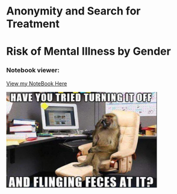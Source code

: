 # Anonymity and Search for Treatment
# Risk of Mental Illness by Gender


### Notebook viewer:
[View my NoteBook Here](https://nbviewer.jupyter.org/github/gnavneetg/BootCampG5/blob/master/MauriciosNotebook/genders_anonymity.ipynb
)


<div>
  <img src="./images/it_monkey.png" width="400" display="inline">
<div>
